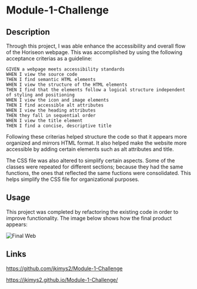 # Module-1-Challenge

## Description

Through this project, I was able enhance the accessibility and overall flow of the Horiseon webpage. This was accomplished by using the following acceptance criterias as a guideline:

```
GIVEN a webpage meets accessibility standards
WHEN I view the source code
THEN I find semantic HTML elements
WHEN I view the structure of the HTML elements
THEN I find that the elements follow a logical structure independent of styling and positioning
WHEN I view the icon and image elements
THEN I find accessible alt attributes
WHEN I view the heading attributes
THEN they fall in sequential order
WHEN I view the title element
THEN I find a concise, descriptive title
```

Following these criterias helped structure the code so that it appears more organized and mirrors HTML format. It also helped make the website more accessible by adding certain elements such as alt attributes and title. 

The CSS file was also altered to simplify certain aspects. Some of the classes were repeated for different sections; because they had the same functions, the ones that reflected the same fuctions were consolidated. This helps simplify the CSS file for organizational purposes. 

## Usage

This project was completed by refactoring the existing code in order to improve functionality. The image below shows how the final product appears:

![Final Web](./assets/images/screenshot.png)

## Links

https://github.com/jkimys2/Module-1-Challenge

https://jkimys2.github.io/Module-1-Challenge/